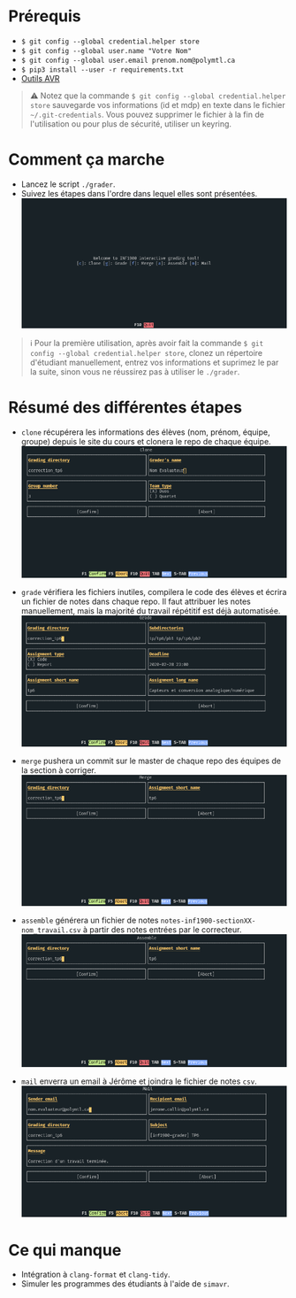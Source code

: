# Prérequis
- `$ git config --global credential.helper store`
- `$ git config --global user.name "Votre Nom"`
- `$ git config --global user.email prenom.nom@polymtl.ca`
- `$ pip3 install --user -r requirements.txt`
- [Outils AVR](http://www.groupes.polymtl.ca/inf1900/fichiers/)

> :warning: Notez que la commande `$ git config --global credential.helper store` sauvegarde vos informations (id et mdp) en texte dans le fichier `~/.git-credentials`. Vous pouvez supprimer le fichier à la fin de l'utilisation ou pour plus de sécurité, utiliser un keyring.

# Comment ça marche
- Lancez le script `./grader`.
- Suivez les étapes dans l'ordre dans lequel elles sont présentées.
![grader](resources/grader.png)
> :information_source: Pour la première utilisation, après avoir fait la commande `$ git config --global credential.helper store`, clonez un répertoire d'étudiant manuellement, entrez vos informations et suprimez le par la suite, sinon vous ne réussirez pas à utiliser le `./grader`.

# Résumé des différentes étapes
- `clone` récupérera les informations des élèves (nom, prénom, équipe,
  groupe) depuis le site du cours et clonera le repo de chaque équipe.
  ![clone](resources/clone.png)

- `grade` vérifiera les fichiers inutiles, compilera le code des
  élèves et écrira un fichier de notes dans chaque repo.  Il faut
  attribuer les notes manuellement, mais la majorité du travail
  répétitif est déjà automatisée.
  ![grade](resources/grade.png)

- `merge` pushera un commit sur le master de chaque repo des équipes de
 la section à corriger.
  ![merge](resources/merge.png)
  
- `assemble` générera un fichier de notes `notes-inf1900-sectionXX-nom_travail.csv`
 à partir des notes entrées par le correcteur.
  ![assemble](resources/assemble.png)
  
- `mail` enverra un email à Jérôme et joindra le fichier de notes `csv`.
  ![mail](resources/mail.png)

# Ce qui manque
- Intégration à `clang-format` et `clang-tidy`.
- Simuler les programmes des étudiants à l'aide de `simavr`.
